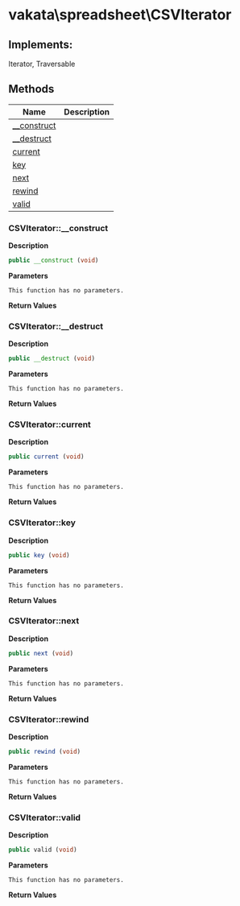 # vakata\spreadsheet\CSVIterator  



## Implements:
Iterator, Traversable



## Methods

| Name | Description |
|------|-------------|
|[__construct](#csviterator__construct)||
|[__destruct](#csviterator__destruct)||
|[current](#csviteratorcurrent)||
|[key](#csviteratorkey)||
|[next](#csviteratornext)||
|[rewind](#csviteratorrewind)||
|[valid](#csviteratorvalid)||




### CSVIterator::__construct  

**Description**

```php
public __construct (void)
```

 

 

**Parameters**

`This function has no parameters.`

**Return Values**




### CSVIterator::__destruct  

**Description**

```php
public __destruct (void)
```

 

 

**Parameters**

`This function has no parameters.`

**Return Values**




### CSVIterator::current  

**Description**

```php
public current (void)
```

 

 

**Parameters**

`This function has no parameters.`

**Return Values**




### CSVIterator::key  

**Description**

```php
public key (void)
```

 

 

**Parameters**

`This function has no parameters.`

**Return Values**




### CSVIterator::next  

**Description**

```php
public next (void)
```

 

 

**Parameters**

`This function has no parameters.`

**Return Values**




### CSVIterator::rewind  

**Description**

```php
public rewind (void)
```

 

 

**Parameters**

`This function has no parameters.`

**Return Values**




### CSVIterator::valid  

**Description**

```php
public valid (void)
```

 

 

**Parameters**

`This function has no parameters.`

**Return Values**



